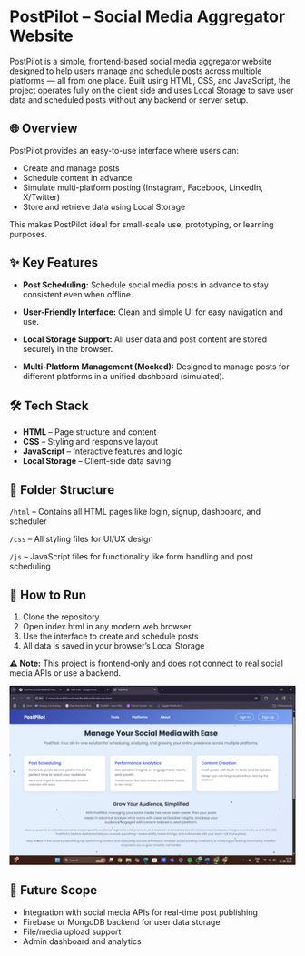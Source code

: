 # PostPilot – Social Media Aggregator Website

PostPilot is a simple, frontend-based social media aggregator website designed to help users manage and schedule posts across multiple platforms — all from one place. Built using HTML, CSS, and JavaScript, the project operates fully on the client side and uses Local Storage to save user data and scheduled posts without any backend or server setup.

## 🌐 Overview

PostPilot provides an easy-to-use interface where users can:

* Create and manage posts
* Schedule content in advance
* Simulate multi-platform posting (Instagram, Facebook, LinkedIn, X/Twitter)
* Store and retrieve data using Local Storage

This makes PostPilot ideal for small-scale use, prototyping, or learning purposes.

## ✨ Key Features

* **Post Scheduling:** Schedule social media posts in advance to stay consistent even when offline.
  
* **User-Friendly Interface:** Clean and simple UI for easy navigation and use.
  
* **Local Storage Support:** All user data and post content are stored securely in the browser.
  
* **Multi-Platform Management (Mocked):** Designed to manage posts for different platforms in a unified dashboard (simulated).

## 🛠️ Tech Stack

* **HTML** – Page structure and content
* **CSS** – Styling and responsive layout
* **JavaScript** – Interactive features and logic
* **Local Storage** – Client-side data saving

## 📁 Folder Structure

`/html` – Contains all HTML pages like login, signup, dashboard, and scheduler

`/css` – All styling files for UI/UX design

`/js` – JavaScript files for functionality like form handling and post scheduling

## 🚀 How to Run

1. Clone the repository
2. Open index.html in any modern web browser
3. Use the interface to create and schedule posts
4. All data is saved in your browser’s Local Storage

**⚠️ Note:** This project is frontend-only and does not connect to real social media APIs or use a backend.

![Dashboard Screenshot](pp_images/home_page.png)


## 📌 Future Scope

* Integration with social media APIs for real-time post publishing
* Firebase or MongoDB backend for user data storage
* File/media upload support
* Admin dashboard and analytics
